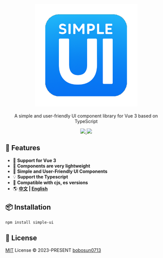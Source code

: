 <p align="center">
<a href="https://github.com/bobosun0713/simple-ui">
  <img src="https://raw.githubusercontent.com/bobosun0713/simple-ui/master/docs/public/logo-512x512.png" alt="simple-ui" width="320">
</a>
<br>
<br>
A simple and user-friendly UI component library for Vue 3 based on TypeScript
</p>

<p align="center">
  <a target="_blank" href="http://nodejs.org/download/" title="Node version">
      <img src="https://img.shields.io/badge/node-%3E%3D%2016.0.0-%23407fbc">
  </a>
    <a target="_blank" href="https://vuejs.org/" title="vue">
      <img src="https://img.shields.io/badge/vue-v3.3.0%2B-%23407fbc">
  </a>
</p>

## 🚀 Features

- 🎪 **Support for Vue 3**
- 💪 **Components are very lightweight**
- 💪 **Simple and User-Friendly UI Components**
- 💡 **Support the Typescript**
- 🔩 **Compatible with cjs, es versions**
- 🌎 **[中文](./README_zh_TW.md) | [English](./README.md)**

## 📦 Installation

```
npm install simple-ui
```

## 📄 License

[MIT](./LICENSE) License &copy; 2023-PRESENT [bobosun0713](https://github.com/bobosun0713)
